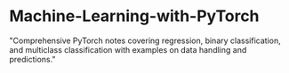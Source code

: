 # Machine-Learning-with-PyTorch
"Comprehensive PyTorch notes covering regression, binary classification, and multiclass classification with examples on data handling and predictions."
